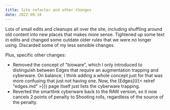 ```yaml
---
title: Site refactor and other changes
date: 2022-09-18
---
```


Lots of small edits and cleanups all over the site, including shuffling around old content into new places that makes more sense. Tightened up some text in edits and changed some outdate older rules that we were no longer using. Discarded some of my less sensible changes.

Plus, specific other changes:

* Removed the concept of "bioware", which I only introduced to distinguish between Edges that require an augmentation trapping and cyberware. On balance, I think adding a whole concept just for that was more confusing that just not having one. Now, the [Edges]({{< relref "edges.md" >}}) page itself just lists the cyberware trapping.
* Reverted the smartlink cyberware back to the RAW version, so it now cancels 2 points of penalty to Shooting rolls, regardless of the source of the penalty.

<!--more-->
